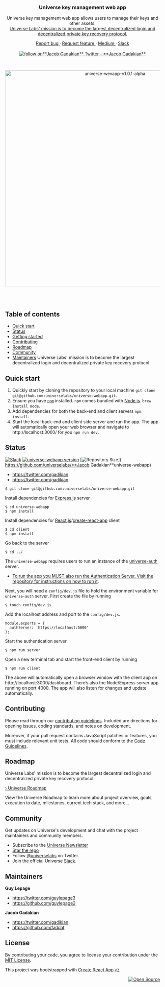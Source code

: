 <div align="center">
  <h3>Universe key management web app</h3>
  <p>
    Universe key management web app allows users to manage their keys and other assets.
    <br/>
    <a href="https://universe.engineering">
      Universe Labs' mission is to become the largest decentralized login and decentralized private key recovery protocol.
    </a>
  </p>
  <p>
    <a href="https://github.com/universelabs/universe-webapp/issues/new?labels=&template=bug_report.md" alt="Report a Bug">
      Report bug
    </a>
    &middot;
    <a href="https://github.com/universelabs/universe-webapp/issues/new?labels=&template=feature_request.md" alt="Request feature">
      Request feature
    </a>
    &middot;
    <a href="https://medium.com/universelabs" alt="UniverseLabs – Medium">
      Medium
    </a>
    &middot;
    <a href="https://join.slack.com/t/universelabs/shared_invite/enQtNjA2MjM1NjAyNzI0LTUyYWZjM2I5M2VhMTU3YTY3ZGI0YTAwNDQwN2I1Mzc4Yjk3YTg2Y2IxOGMyMDljOTdkM2Y4NTM3ZTAwYzc3NTg">
      Slack
    </a>
    <br/>
    <br/>
    <a href="https://twitter.com/intent/follow?screen_name=universelabs">
      <img src="https://img.shields.io/twitter/url/https/twitter.com/universelabs.svg?style=social&label=Follow%20%40universelabs&logo=twitter
      " alt="follow on**Jacob Gadakian** Twitter" />
      - <https://twitter.com/gadikian>
    **Jacob Gadakian**
    </a>
  </p>
</div>
<br/>
<p align="center">
  <a href="https://universe.engineering">
    <img width="700" alt="universe-wevapp-v1.0.1-alpha" src="https://user-images.githubusercontent.com/1711854/62663734-c8d8a000-b946-11e9-8baa-079a46a3406b.png">
  </a>
</p>

<br/>

<br/>

## Table of contents

- [Quick start](#quick-start)
- [Status](#status)
- [Getting started](#getting-started)
- [Contributing](#contributing)
- [Roadmap](#roadmap)
- [Community](#community)
- [Maintainers](#maintainers)
Universe Labs' mission is to become the largest decentralized login and decentralized private key recovery protocol.

## Quick start

1. Quickly start by cloning the repository to your local machine `git clone git@github.com:universelabs/universe-webapp.git`.
2. Ensure you have [`npm`](https://www.npmjs.com/get-npm) installed. `npm` comes bundled with [Node.js](https://nodejs.org/en/download/package-manager/). `brew install node`.
3. Add dependencies for both the back-end and client servers `npm install`.
4. Start the local back-end and client side server and run the app. The app will automatically open your web browser and navigate to http://localhost:3000/ for you `npm run dev`.

## Status

[![Slack](https://img.shields.io/badge/Community-Join_the_Slack!-purple.svg?colorA=212121&colorB=3f46ad)](https://join.slack.com/t/universelabs/shared_invite/enQtNjA2MjM1NjAyNzI0LTUyYWZjM2I5M2VhMTU3YTY3ZGI0YTAwNDQwN2I1Mzc4Yjk3YTg2Y2IxOGMyMDljOTdkM2Y4NTM3ZTAwYzc3NTg)
[![universe-webapp version](https://img.shields.io/badge/dynamic/json.svg?label=Version&url=https%3A%2F%2Fraw.githubusercontent.com%2Funiverselabs%2Funiverse-webapp%2Fmaster%2Fclient%2Fpackage.json&query=%24.version&colorA=%23212121&colorB=%23FF0000)](https://github.com/universelabs/universe-webapp/blob/master/client/package.json)
[![Repository Size](https://img.shields.io/github/repo-size/universelabs/universe-webapp.svg?label=Repository+Size&colorA=%23212121&colorB=%23007BFF)](
https://github.com/universelabs/**Jacob Gadakian**universe-webapp)
- <https://twitter.com/gadikian>
- <https://twitter.com/gadikian>
```
$ git clone git@github.com:universelabs/universe-webapp.git
```

Install dependencies for [Express.js](https://expressjs.com/) server

```
$ cd universe-webapp
$ npm install
```

Install dependencies for [React.js](https://reactjs.org/)/[create-react-app](https://github.com/facebook/create-react-app) client

```
$ cd client
$ npm install
```

Go back to the server

```
$ cd ../
```

The `universe-webapp` requires users to run an instance of the [universe-auth](https://github.com/universelabs/universe-auth) server.
- [To run the app you MUST also run the Authentication Server. Visit the repository for instructions on how to run it](https://github.com/universelabs/universe-auth).

Next, you will need a `config/dev.js` file to hold the environment variable for `universe-auth` server. First create the file by running
```
$ touch config/dev.js
```

Add the localhost address and port to the `config/dev.js`.
```
module.exports = {
  authServer: 'https://localhost:5000'
};
```

Start the authentication server

```
$ npm run server
```

Open a new terminal tab and start the front-end client by running

```
$ npm run client
```

The above will automatically open a browser window with the client app on http://localhost:3000/dashboard. There’s also the Node/Express server app running on port 4000. The app will also listen for changes and update automatically.

## Contributing

Please read through our [contributing guidelines](https://github.com/universelabs/universe/blob/master/CONTRIBUTING.md). Included are directions for opening issues, coding standards, and notes on development.

Moreover, if your pull request contains JavaScript patches or features, you
must include relevant unit tests. All code should conform to the [Code Guidelines](https://github.com/universelabs/universe/blob/master/CONTRIBUTING.md#code-guidelines).

## Roadmap

Universe Labs' mission is to become the largest decentralized login and decentralized private key recovery protocol.

[› Universe Roadmap](https://github.com/universelabs/universe/blob/master/ROADMAP.md)

View the Universe Roadmap to learn more about project overview, goals, execution to date, milestones, current tech stack, and more...

## Community

Get updates on Universe's development and chat with the project maintainers and community members.

- Subscribe to the [Universe Newsletter](http://universe.engineering/subscribe)
- [Star the repo](https://github.com/universelabs/universe/stargazers)
- Follow [@universelabs](https://twitter.com/universelabs) on Twitter.
- Join the official Universe [Slack](https://join.slack.com/t/universelabs/shared_invite/enQtNjA2MjM1NjAyNzI0LTUyYWZjM2I5M2VhMTU3YTY3ZGI0YTAwNDQwN2I1Mzc4Yjk3YTg2Y2IxOGMyMDljOTdkM2Y4NTM3ZTAwYzc3NTg).

## Maintainers

**Guy Lepage**

- <https://twitter.com/guylepage3>
- <https://github.com/guylepage3>

**Jacob Gadakian**
- <https://twitter.com/gadikian>
- <https://github.com/faddat>

## License

By contributing your code, you agree to license your contribution under the [
MIT License](LICENSE).

This project was bootstrapped with [Create React App `v2`](https://github.com/facebookincubator/create-react-app).

<div align="right">
  <a href="https://opensource.guide/how-to-contribute/#why-contribute-to-open-source">
    <img src="https://badges.frapsoft.com/os/v3/open-source.png?v=103)](https://github.com/ellerbrock/open-source-badges/" alt="Open Source">
  </a>
</div>
